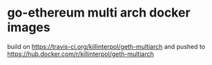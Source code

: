# go-ethereum multi arch docker images
build on https://travis-ci.org/killinterpol/geth-multiarch and pushed to https://hub.docker.com/r/killinterpol/geth-multiarch
